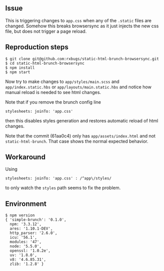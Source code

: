 ## Issue

This is triggering changes to `app.css`
when any of the `.static` files are changed.
Somehow this breaks browsersync as it just injects the new css file,
but does not trigger a page reload.

## Reproduction steps

```
$ git clone git@github.com:rxbugs/static-html-brunch-browsersync.git
$ cd static-html-brunch-browsersync
$ npm install
$ npm start
```

Now try to make changes to `app/styles/main.scss` and `app/index.static.hbs`
or `app/layouts/main.static.hbs` and notice how manual reload is needed to
see html changes.

Note that if you remove the brunch config line

```
stylesheets: joinTo: 'app.css'
```

then this disables styles generation and restores automatic reload of html
changes.

Note that the commit (61aa0c4) only has `app/assets/index.html` and not
`static-html-brunch`. That case shows the normal expected behavior.

## Workaround

Using

```
stylesheets: joinTo: 'app.css' : /^app\/styles/
```

to only watch the `styles` path seems to fix the problem.

## Environment

```
$ npm version
{ 'simple-brunch': '0.1.0',
  npm: '3.3.12',
  ares: '1.10.1-DEV',
  http_parser: '2.6.0',
  icu: '56.1',
  modules: '47',
  node: '5.5.0',
  openssl: '1.0.2e',
  uv: '1.8.0',
  v8: '4.6.85.31',
  zlib: '1.2.8' }
```
